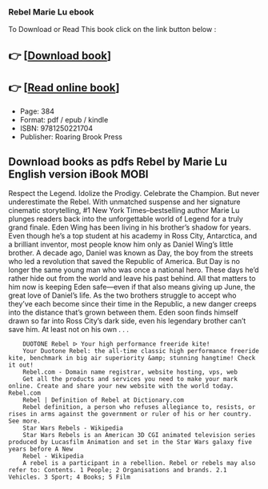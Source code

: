 ### Rebel Marie Lu ebook

To Download or Read This book click on the link button below :

## 👉  [**[Download book](http://filesbooks.info/download.php?group=book&from=github.com&id=551255&lnk=1079 "Download book")**]

## 👉  [**[Read online book](http://filesbooks.info/download.php?group=book&from=github.com&id=551255&lnk=1079 "Read online book")**]


* Page: 384
* Format: pdf / epub / kindle
* ISBN: 9781250221704
* Publisher: Roaring Brook Press



## Download books as pdfs Rebel by Marie Lu English version iBook MOBI



Respect the Legend. Idolize the Prodigy. Celebrate the Champion. But never underestimate the Rebel. With unmatched suspense and her signature cinematic storytelling, #1 New York Times–bestselling author Marie Lu plunges readers back into the unforgettable world of Legend for a truly grand finale. Eden Wing has been living in his brother’s shadow for years. Even though he’s a top student at his academy in Ross City, Antarctica, and a brilliant inventor, most people know him only as Daniel Wing’s little brother. A decade ago, Daniel was known as Day, the boy from the streets who led a revolution that saved the Republic of America. But Day is no longer the same young man who was once a national hero. These days he’d rather hide out from the world and leave his past behind. All that matters to him now is keeping Eden safe—even if that also means giving up June, the great love of Daniel’s life. As the two brothers struggle to accept who they’ve each become since their time in the Republic, a new danger creeps into the distance that’s grown between them. Eden soon finds himself drawn so far into Ross City’s dark side, even his legendary brother can’t save him. At least not on his own . . .


        DUOTONE Rebel ᐅ Your high performance freeride kite!
        Your Duotone Rebel: the all-time classic high performance freeride kite, benchmark in big air superiority &amp; stunning hangtime! Check it out!
        Rebel.com - Domain name registrar, website hosting, vps, web
        Get all the products and services you need to make your mark online. Create and share your new website with the world today. Rebel.com 
        Rebel | Definition of Rebel at Dictionary.com
        Rebel definition, a person who refuses allegiance to, resists, or rises in arms against the government or ruler of his or her country. See more.
        Star Wars Rebels - Wikipedia
        Star Wars Rebels is an American 3D CGI animated television series produced by Lucasfilm Animation and set in the Star Wars galaxy five years before A New 
        Rebel - Wikipedia
        A rebel is a participant in a rebellion. Rebel or rebels may also refer to: Contents. 1 People; 2 Organisations and brands. 2.1 Vehicles. 3 Sport; 4 Books; 5 Film 
    




